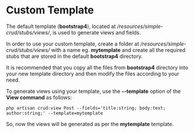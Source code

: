 
# Custom Template

The default template (**bootstrap4**), located at */resources/simple-crud/stubs/views/*, is used to generate views and fields.

In order to use your custom template, create a folder at */resources/simple-crud/stubs/views/* with a name eg. **mytemplate** and create all the required stubs that are stored in the default **bootstrap4** directory.

It is recommended that you copy all the files from **bootstrap4** directory into your new template directory and then modify the files according to your need.

To generate views using your template, use the **--template** option of the **View command** as follows:

```
php artisan crud:view Post --fields='title:string; body:text; author:string;' --template=mytemplate
```

So, now the views will be generated as per the **mytemplate** template.
